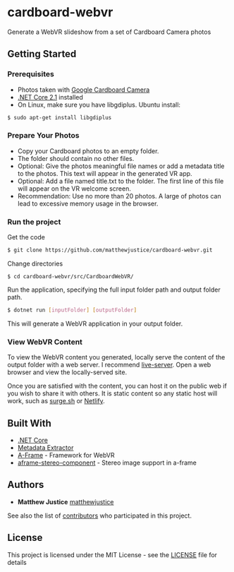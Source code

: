 # cardboard-webvr

Generate a WebVR slideshow from a set of Cardboard Camera photos

## Getting Started

### Prerequisites

- Photos taken with [Google Cardboard Camera](https://play.google.com/store/apps/details?id=com.google.vr.cyclops&hl=en_US)
- [.NET Core 2.1](https://dotnet.microsoft.com/download/dotnet-core/2.1) installed
- On Linux, make sure you have libgdiplus. Ubuntu install:

```sh
$ sudo apt-get install libgdiplus
```

### Prepare Your Photos
- Copy your Cardboard photos to an empty folder.
- The folder should contain no other files.
- Optional: Give the photos meaningful file names or add a metadata title to the photos. This text will appear in the generated VR app.
- Optional: Add a file named title.txt to the folder. The first line of this file will appear on the VR welcome screen.
- Recommendation: Use no more than 20 photos. A large of photos can lead to excessive memory usage in the browser.

### Run the project

Get the code
```sh
$ git clone https://github.com/matthewjustice/cardboard-webvr.git
```

Change directories

```
$ cd cardboard-webvr/src/CardboardWebVR/
```

Run the application, specifying the full input folder path and output folder path.

```sh
$ dotnet run [inputFolder] [outputFolder]
```

This will generate a WebVR application in your output folder.

### View WebVR Content

To view the WebVR content you generated, locally serve the content of the output folder with a web server. I recommend [live-server](https://www.npmjs.com/package/live-server). Open a web browser and view the locally-served site.

Once you are satisfied with the content, you can host it on the public web if you wish to share it with others. It is static content so any static host will work, such as [surge.sh](https://surge.sh/) or [Netlify](https://www.netlify.com/).

## Built With
- [.NET Core](https://docs.microsoft.com/en-us/dotnet/core/)
- [Metadata Extractor](https://github.com/drewnoakes/metadata-extractor-dotnet)
- [A-Frame](https://aframe.io/) - Framework for WebVR
- [aframe-stereo-component](https://github.com/oscarmarinmiro/aframe-stereo-component) - Stereo image support in a-frame

## Authors

- **Matthew Justice** [matthewjustice](https://github.com/matthewjustice)

See also the list of [contributors](https://github.com/matthewjustice/cardboard-webvr/contributors) who participated in this project.

## License

This project is licensed under the MIT License - see the [LICENSE](LICENSE) file for details
